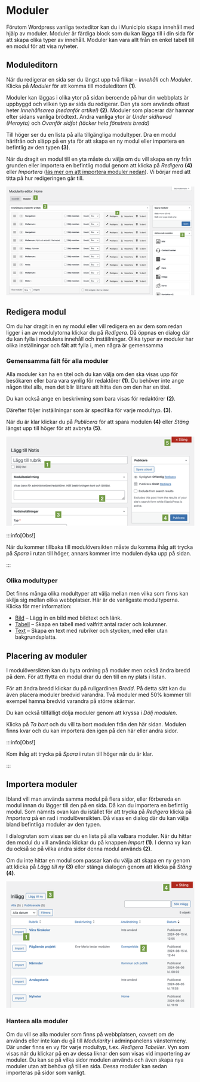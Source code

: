 # Moduler

Förutom Wordpress vanliga texteditor kan du i Municipio skapa innehåll med hjälp
av moduler. Moduler är färdiga block som du kan lägga till i din sida för att
skapa olika typer av innehåll. Moduler kan vara allt från en enkel tabell till
en modul för att visa nyheter.

## Moduleditorn

När du redigerar en sida ser du längst upp två flikar – _Innehåll_ och
_Moduler_. Klicka på _Moduler_ för att komma till moduleditorn **(1)**.

Moduler kan läggas i olika ytor på sidan beroende på hur din webbplats är
uppbyggd och vilken typ av sida du redigerar. Den yta som används oftast heter
_Innehållsarea (nedanför artikel)_ **(2)**. Moduler som placerar där hamnar
efter sidans vanliga brödtext. Andra vanliga ytor är _Under sidhuvud (Heroyta)_
och _Ovanför sidfot (täcker hela fönstrets bredd)_

Till höger ser du en lista på alla tillgängliga modultyper. Dra en modul
härifrån och släpp på en yta för att skapa en ny modul eller importera en
befintlig av den typen **(3)**.

När du dragit en modul till en yta måste du välja om du vill skapa en ny från
grunden eller importera en befintlig modul genom att klicka på _Redigera_
**(4)** eller _Importera_
([läs mer om att importera moduler nedan](#importera-moduler)). Vi börjar med
att titta på hur redigeringen går till.

![Skärmavbild som visar flikarna Innehåll och Moduler](./img/modularity-editor.png)

## Redigera modul

Om du har dragit in en ny modul eller vill redigera en av dem som redan ligger i
an av modulytorna klickar du på _Redigera_. Då öppnas en dialog där du kan fylla
i modulens innehåll och inställningar. Olika typer av moduler har olika
inställningar och fält att fylla i, men några är gemensamma

### Gemensamma fält för alla moduler

Alla moduler kan ha en titel och du kan välja om den ska visas upp för besökaren
eller bara vara synlig för redaktörer **(1)**. Du behöver inte ange någon titel
alls, men det blir lättare att hitta den om den har en titel.

Du kan också ange en beskrivning som bara visas för redaktörer **(2)**.

Därefter följer inställningar som är specifika för varje modultyp. **(3)**.

När du är klar klickar du på _Publicera_ för att spara modulen **(4)** eller
_Stäng_ längst upp till höger för att avbryta **(5)**.

![Skärmavbild som visar dialogen för att redigera en modul](./img/module-editor.png)

:::info[Obs!]

När du kommer tillbaka till modulöversikten måste du komma ihåg att trycka på
_Spara_ i rutan till höger, annars kommer inte modulen dyka upp på sidan.

:::

### Olika modultyper

Det finns många olika modultyper att välja mellan men vilka som finns kan skilja
sig mellan olika webbplatser. Här är de vanligaste modultyperna. Klicka för mer
information:

- [Bild](./bildmodul.md) – Lägg in en bild med bildtext och länk.
- [Tabell](./tabellmodul.md) – Skapa en tabell med valfritt antal rader och
  kolumner.
- [Text](./textmodul.md) – Skapa en text med rubriker och stycken, med eller
  utan bakgrundsplatta.

## Placering av moduler

I modulöversikten kan du byta ordning på moduler men också ändra bredd på dem.
För att flytta en modul drar du den till en ny plats i listan.

För att ändra bredd klickar du på rullgardinen _Bredd_. På detta sätt kan du
även placera moduler bredvid varandra. Två moduler med 50% kommer till exempel
hamna bredvid varandra på större skärmar.

Du kan också tillfälligt dölja moduler genom att kryssa i _Dölj modulen_.

Klicka på _Ta bort_ och du vill ta bort modulen från den här sidan. Modulen
finns kvar och du kan importera den igen på den här eller andra sidor.

:::info[Obs!]

Kom ihåg att trycka på _Spara_ i rutan till höger när du är klar.

:::

## Importera moduler

Ibland vill man använda samma modul på flera sidor, eller förbereda en modul
innan du lägger till den på en sida. Då kan du importera en befintlig modul. Som
nämnts ovan kan du istället för att trycka på _Redigera_ klicka på _Importera_
på en rad i modulöversikten. Då visas en dialog där du kan välja bland
befintliga moduler av den typen.

I dialogrutan som visas ser du en lista på alla valbara moduler. När du hittar
den modul du vill använda klickar du på knappen _Import_ **(1)**. I denna vy kan
du också se på vilka andra sidor denna modul används **(2)**.

Om du inte hittar en modul som passar kan du välja att skapa en ny genom att
klicka på _Lägg till ny_ **(3)** eller stänga dialogen genom att klicka på
_Stäng_ **(4)**.

![Skärmavbild som visar dialogen för att importera en modul](./img/import-module.png)

### Hantera alla moduler

Om du vill se alla moduler som finns på webbplatsen, oavsett om de används eller
inte kan du gå till _Modularity_ i adminpanelens vänstermeny. Där under finns en
vy för varje modultyp, t.ex. _Redigera Tabeller_. Vyn som visas när du klickar
på en av dessa liknar den som visas vid importering av moduler. Du kan se på
vilka sidor modulen används och även skapa nya moduler utan att behöva gå till
en sida. Dessa moduler kan sedan importeras på sidor som vanligt.
